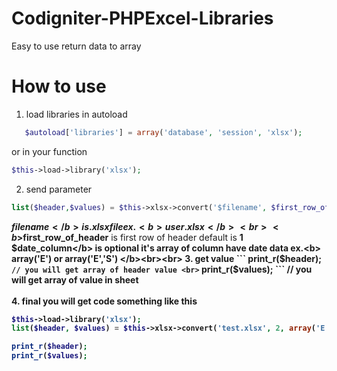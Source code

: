 # Codigniter-PHPExcel-Libraries
Easy to use return data to array

<h1>How to use</h1>

1. load libraries in autoload
```php
   $autoload['libraries'] = array('database', 'session', 'xlsx');
```
or in your function 
```php
$this->load->library('xlsx');
```
2. send parameter
```php
list($header,$values) = $this->xlsx->convert('$filename', $first_row_of_header, $date_column);
```
<b>$filename</b> is .xlsx file ex. <b>user.xlsx</b> <br>
<b>$first_row_of_header</b> is first row of header default is <b>1</b> <br>
<b>$date_column</b> is optional it's array of column have date data ex.<b> array('E') or array('E','S') </b><br><br>
3. get value
``` print_r($header); ``` // you will get array of header value <br>
``` print_r($values); ``` // you will get array of value in sheet<br><br>
4. final you will get code something like this
```php
$this->load->library('xlsx'); 
list($header, $values) = $this->xlsx->convert('test.xlsx', 2, array('E','S')); 

print_r($header); 
print_r($values); 
```
